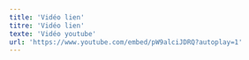 ```yaml
---
title: 'Vidéo lien'
titre: 'Vidéo lien'
texte: 'Vidéo youtube'
url: 'https://www.youtube.com/embed/pW9alciJDRQ?autoplay=1'
---
```


